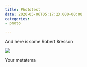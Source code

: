 ```yaml
---
title: Phototest
date: 2020-05-06T05:17:23.000+00:00
categories:
- photo

---
```

And here is some Robert Bresson

![](/uploads/bresson-farar.jpg)

Your metatema